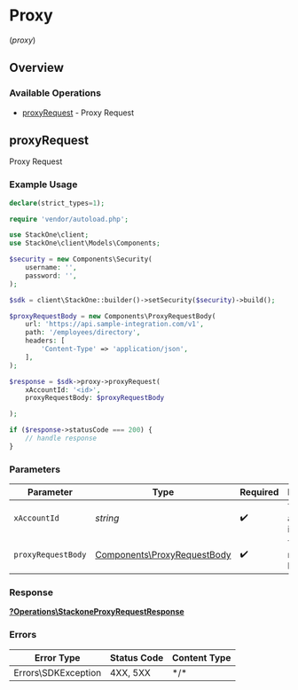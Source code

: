 # Proxy
(*proxy*)

## Overview

### Available Operations

* [proxyRequest](#proxyrequest) - Proxy Request

## proxyRequest

Proxy Request

### Example Usage

```php
declare(strict_types=1);

require 'vendor/autoload.php';

use StackOne\client;
use StackOne\client\Models\Components;

$security = new Components\Security(
    username: '',
    password: '',
);

$sdk = client\StackOne::builder()->setSecurity($security)->build();

$proxyRequestBody = new Components\ProxyRequestBody(
    url: 'https://api.sample-integration.com/v1',
    path: '/employees/directory',
    headers: [
        'Content-Type' => 'application/json',
    ],
);

$response = $sdk->proxy->proxyRequest(
    xAccountId: '<id>',
    proxyRequestBody: $proxyRequestBody

);

if ($response->statusCode === 200) {
    // handle response
}
```

### Parameters

| Parameter                                                                  | Type                                                                       | Required                                                                   | Description                                                                |
| -------------------------------------------------------------------------- | -------------------------------------------------------------------------- | -------------------------------------------------------------------------- | -------------------------------------------------------------------------- |
| `xAccountId`                                                               | *string*                                                                   | :heavy_check_mark:                                                         | The account identifier                                                     |
| `proxyRequestBody`                                                         | [Components\ProxyRequestBody](../../Models/Components/ProxyRequestBody.md) | :heavy_check_mark:                                                         | The request body                                                           |

### Response

**[?Operations\StackoneProxyRequestResponse](../../Models/Operations/StackoneProxyRequestResponse.md)**

### Errors

| Error Type          | Status Code         | Content Type        |
| ------------------- | ------------------- | ------------------- |
| Errors\SDKException | 4XX, 5XX            | \*/\*               |